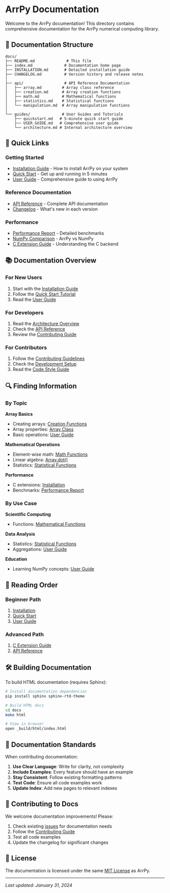 # ArrPy Documentation

Welcome to the ArrPy documentation! This directory contains comprehensive documentation for the ArrPy numerical computing library.

## 📁 Documentation Structure

```
docs/
├── README.md              # This file
├── index.md              # Documentation home page
├── INSTALLATION.md       # Detailed installation guide
├── CHANGELOG.md          # Version history and release notes
│
├── api/                  # API Reference Documentation
│   ├── array.md         # Array class reference
│   ├── creation.md      # Array creation functions
│   ├── math.md          # Mathematical functions
│   ├── statistics.md    # Statistical functions
│   └── manipulation.md  # Array manipulation functions
│
└── guides/              # User Guides and Tutorials
    ├── quickstart.md   # 5-minute quick start guide
    ├── USER_GUIDE.md   # Comprehensive user guide
    └── architecture.md # Internal architecture overview
```

## 🚀 Quick Links

### Getting Started
- [Installation Guide](INSTALLATION.md) - How to install ArrPy on your system
- [Quick Start](guides/quickstart.md) - Get up and running in 5 minutes
- [User Guide](guides/USER_GUIDE.md) - Comprehensive guide to using ArrPy

### Reference Documentation
- [API Reference](api/) - Complete API documentation
- [Changelog](CHANGELOG.md) - What's new in each version

### Performance
- [Performance Report](../PERFORMANCE_REPORT.md) - Detailed benchmarks
- [NumPy Comparison](../NUMPY_COMPARISON_REPORT.md) - ArrPy vs NumPy
- [C Extension Guide](../C_EXTENSION_GUIDE.md) - Understanding the C backend

## 📚 Documentation Overview

### For New Users
1. Start with the [Installation Guide](INSTALLATION.md)
2. Follow the [Quick Start Tutorial](guides/quickstart.md)
3. Read the [User Guide](guides/USER_GUIDE.md)

### For Developers
1. Read the [Architecture Overview](guides/architecture.md)
2. Check the [API Reference](api/)
3. Review the [Contributing Guide](../CONTRIBUTING.md)

### For Contributors
1. Follow the [Contributing Guidelines](../CONTRIBUTING.md)
2. Check the [Development Setup](INSTALLATION.md#development-installation)
3. Read the [Code Style Guide](../CONTRIBUTING.md#code-style)

## 🔍 Finding Information

### By Topic

**Array Basics**
- Creating arrays: [Creation Functions](api/creation.md)
- Array properties: [Array Class](api/array.md)
- Basic operations: [User Guide](guides/USER_GUIDE.md#array-operations)

**Mathematical Operations**
- Element-wise math: [Math Functions](api/math.md)
- Linear algebra: [Array.dot()](api/array.md#dotother)
- Statistics: [Statistical Functions](api/statistics.md)

**Performance**
- C extensions: [Installation](INSTALLATION.md#c-extensions-installation)
- Benchmarks: [Performance Report](../PERFORMANCE_REPORT.md)

### By Use Case

**Scientific Computing**
- Functions: [Mathematical Functions](api/math.md)

**Data Analysis**
- Statistics: [Statistical Functions](api/statistics.md)
- Aggregations: [User Guide](guides/USER_GUIDE.md#statistical-functions)

**Education**
- Learning NumPy concepts: [User Guide](guides/USER_GUIDE.md)

## 📖 Reading Order

### Beginner Path
1. [Installation](INSTALLATION.md)
2. [Quick Start](guides/quickstart.md)
3. [User Guide](guides/USER_GUIDE.md)

### Advanced Path
1. [C Extension Guide](../C_EXTENSION_GUIDE.md)
2. [API Reference](api/)

## 🛠️ Building Documentation

To build HTML documentation (requires Sphinx):

```bash
# Install documentation dependencies
pip install sphinx sphinx-rtd-theme

# Build HTML docs
cd docs
make html

# View in browser
open _build/html/index.html
```

## 📝 Documentation Standards

When contributing documentation:

1. **Use Clear Language**: Write for clarity, not complexity
2. **Include Examples**: Every feature should have an example
3. **Stay Consistent**: Follow existing formatting patterns
4. **Test Code**: Ensure all code examples work
5. **Update Index**: Add new pages to relevant indexes

## 🤝 Contributing to Docs

We welcome documentation improvements! Please:

1. Check existing [issues](https://github.com/yourusername/ArrPy/issues) for documentation needs
2. Follow the [Contributing Guide](../CONTRIBUTING.md)
3. Test all code examples
4. Update the changelog for significant changes

## 📄 License

The documentation is licensed under the same [MIT License](../LICENSE) as ArrPy.

---

*Last updated: January 31, 2024*